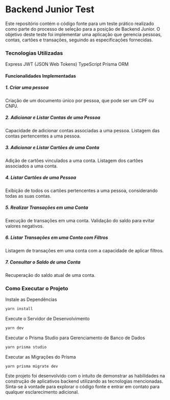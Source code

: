 # Backend Junior Test
Este repositório contém o código fonte para um teste prático realizado como parte do processo de seleção para a posição de Backend Junior. O objetivo deste teste foi implementar uma aplicação que gerencia pessoas, contas, cartões e transações, seguindo as especificações fornecidas.

### Tecnologias Utilizadas
Express
JWT (JSON Web Tokens)
TypeScript
Prisma ORM
#### Funcionalidades Implementadas
##### 1. Criar uma pessoa
Criação de um documento único por pessoa, que pode ser um CPF ou CNPJ.
#####  2. Adicionar e Listar Contas de uma Pessoa
Capacidade de adicionar contas associadas a uma pessoa.
Listagem das contas pertencentes a uma pessoa.
##### 3. Adicionar e Listar Cartões de uma Conta
Adição de cartões vinculados a uma conta.
Listagem dos cartões associados a uma conta.
##### 4. Listar Cartões de uma Pessoa
Exibição de todos os cartões pertencentes a uma pessoa, considerando todas as suas contas.
##### 5. Realizar Transações em uma Conta
Execução de transações em uma conta.
Validação do saldo para evitar valores negativos.
##### 6. Listar Transações em uma Conta com Filtros
Listagem de transações em uma conta com a capacidade de aplicar filtros.
##### 7. Consultar o Saldo de uma Conta
Recuperação do saldo atual de uma conta.

### Como Executar o Projeto
Instale as Dependências
```bash
yarn install
```
Execute o Servidor de Desenvolvimento
```bash
yarn dev
```
Executar o Prisma Studio para Gerenciamento de Banco de Dados
```bash
yarn prisma studio
```
Executar as Migrações do Prisma
```bash
yarn prisma migrate dev
```

Este projeto foi desenvolvido com o intuito de demonstrar as habilidades na construção de aplicativos backend utilizando as tecnologias mencionadas. Sinta-se à vontade para explorar o código fonte e entrar em contato para qualquer esclarecimento adicional.
